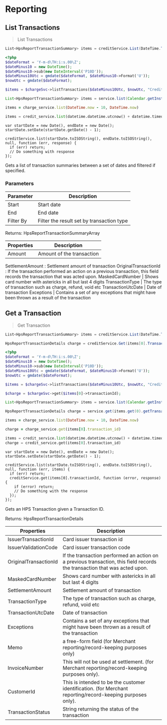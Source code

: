 # Reporting

## List Transactions
> List Transactions

```csharp
List<HpsReportTransactionSummary> items = creditService.List(DateTime.Today.AddDays(-10), DateTime.Today);
```

```php
<?php
$dateFormat = 'Y-m-d\TH:i:s.00\Z';
$dateMinus10 = new DateTime();
$dateMinus10->sub(new DateInterval('P10D'));
$dateMinus10Utc = gmdate($dateFormat, $dateMinus10->Format('U'));
$nowUtc = gmdate($dateFormat);

$items = $chargeSvc->listTransactions($dateMinus10Utc, $nowUtc, "CreditSale");
```

```java
List<HpsReportTransactionSummary> items = service.list(Calendar.getInstance().add(Calendar.DAY_OF_MONTH, -10), Calendar.getInstance());
```

```ruby
items = charge_service.list(DateTime.now - 10, DateTime.now)
```

```python
items = credit_service.list(datetime.datetime.utcnow() + datetime.timedelta(-10), datetime.datetime.utcnow())
```

```nodejs
var startDate = new Date(), endDate = new Date();
startDate.setDate(startDate.getDate() - 1);

creditService.list(startDate.toISOString(), endDate.toISOString(), null, function (err, response) {
  if (err) return;
  // Do something with response
});
```

Gets a list of transaction summaries between a set of dates and filtered if specified.

### Parameters

Parameter | Description
--------- | -----------
Start | Start date
End | End date
Filter By | Filter the result set by transaction type

Returns: HpsReportTransactionSummaryArray

Properties | Description
--------- | -----------
Amount | Amount of the transaction
SettlementAmount : Settlement amount of transaction
OriginalTransactionId : If the transaction performed an action on a previous transaction, this field records the transaction that was acted upon.
MaskedCardNumber | Shows card number with astericks in all but last 4 digits
TransactionType | The type of transaction such as charge, refund, void etc
TransactionUtcDate | Date of transaction
Exceptions | Contains a set of any exceptions that might have been thrown as a result of the transaction


## Get a Transaction
> Get Transaction

```csharp
List<HpsReportTransactionSummary> items = creditService.List(DateTime.Today.AddDays(-10), DateTime.Today);

HpsReportTransactionDetails charge = creditService.Get(items[0].TransactionId);
```

```php
<?php
$dateFormat = 'Y-m-d\TH:i:s.00\Z';
$dateMinus10 = new DateTime();
$dateMinus10->sub(new DateInterval('P10D'));
$dateMinus10Utc = gmdate($dateFormat, $dateMinus10->Format('U'));
$nowUtc = gmdate($dateFormat);

$items = $chargeSvc->listTransactions($dateMinus10Utc, $nowUtc, "CreditSale");

$charge = $chargeSvc->get($items[0]->transactionId);
```

```java
List<HpsReportTransactionSummary> items = service.list(Calendar.getInstance().add(Calendar.DAY_OF_MONTH, -10), Calendar.getInstance());

HpsReportTransactionDetails charge = service.get(items.get(0).getTransactionID());
```

```ruby
items = charge_service.list(DateTime.now - 10, DateTime.now)

charge = charge_service.get(items[0].transaction_id)
```

```python
items = credit_service.list(datetime.datetime.utcnow() + datetime.timedelta(-10), datetime.datetime.utcnow())
charge = credit_service.get(items[0].transaction_id)
```

```nodejs
var startDate = new Date(), endDate = new Date();
startDate.setDate(startDate.getDate() - 1);

creditService.list(startDate.toISOString(), endDate.toISOString(), null, function (err, items) {
  if (err) return;
  creditService.get(items[0].transactionId, function (error, response) {
    if (error) return;
    // Do something with the response
  });
});
```
Gets an HPS Transaction given a Transaction ID.

Returns: HpsReportTransactionDetails

Properties | Description
--------- | -----------
IssuerTransactionId | Card issuer transaction id
IssuerValidationCode | Card issuer transaction code
OriginalTransactionId | If the transaction performed an action on a previous transaction, this field records the transaction that was acted upon.
MaskedCardNumber | Shows card number with astericks in all but last 4 digits
SettlementAmount | Settlement amount of transaction
TransactionType | The type of transaction such as charge, refund, void etc
TransactionUtcDate | Date of transaction
Exceptions | Contains a set of any exceptions that might have been thrown as a result of the transaction
Memo | a free-form field (for Merchant reporting/record-keeping purposes only)
InvoiceNumber | This will not be used at settlement. (for Merchant reporting/record-keeping purposes only).
CustomerId | This is intended to be the customer identification. (for Merchant reporting/record-keeping purposes only).
TransactionStatus | String returning the status of the transaction













